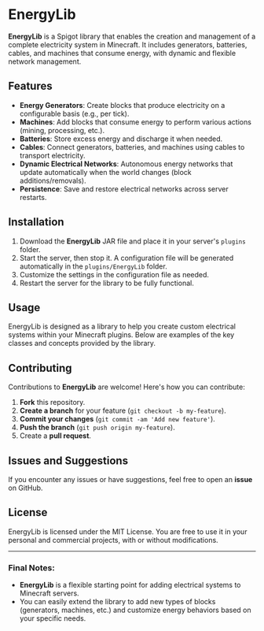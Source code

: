 # EnergyLib

**EnergyLib** is a Spigot library that enables the creation and management of a complete electricity system in Minecraft. It includes generators, batteries, cables, and machines that consume energy, with dynamic and flexible network management.

## Features

- **Energy Generators**: Create blocks that produce electricity on a configurable basis (e.g., per tick).
- **Machines**: Add blocks that consume energy to perform various actions (mining, processing, etc.).
- **Batteries**: Store excess energy and discharge it when needed.
- **Cables**: Connect generators, batteries, and machines using cables to transport electricity.
- **Dynamic Electrical Networks**: Autonomous energy networks that update automatically when the world changes (block additions/removals).
- **Persistence**: Save and restore electrical networks across server restarts.

## Installation

1. Download the **EnergyLib** JAR file and place it in your server's `plugins` folder.
2. Start the server, then stop it. A configuration file will be generated automatically in the `plugins/EnergyLib` folder.
3. Customize the settings in the configuration file as needed.
4. Restart the server for the library to be fully functional.

## Usage

EnergyLib is designed as a library to help you create custom electrical systems within your Minecraft plugins. Below are examples of the key classes and concepts provided by the library.

## Contributing

Contributions to **EnergyLib** are welcome! Here's how you can contribute:

1. **Fork** this repository.
2. **Create a branch** for your feature (`git checkout -b my-feature`).
3. **Commit your changes** (`git commit -am 'Add new feature'`).
4. **Push the branch** (`git push origin my-feature`).
5. Create a **pull request**.

## Issues and Suggestions

If you encounter any issues or have suggestions, feel free to open an **issue** on GitHub.

## License

EnergyLib is licensed under the MIT License. You are free to use it in your personal and commercial projects, with or without modifications.

---

### Final Notes:

- **EnergyLib** is a flexible starting point for adding electrical systems to Minecraft servers.
- You can easily extend the library to add new types of blocks (generators, machines, etc.) and customize energy behaviors based on your specific needs.
